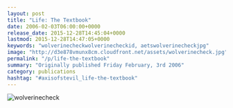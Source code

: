 ```yaml
---
layout: post
title: "Life: The Textbook"
date: 2006-02-03T06:00:00+0000
release_date: 2015-12-28T14:45:04+0000
lastmod: 2015-12-28T14:47:05+0000
keywords: "wolverinecheckwolverinecheckid, aetswolverinecheckjpg"
image: "http://d3e878vmunx8cm.cloudfront.net/assets/wolverinecheck.jpg"
permalink: "/p/life-the-textbook"
summary: "Originally published Friday February, 3rd 2006"
category: publications
hashtag: "#axisofstevil_life-the-textbook"
---
```


[id_1]: http://d3e878vmunx8cm.cloudfront.net/assets/wolverinecheck.jpg "wolverinecheck"
![wolverinecheck][id_1]
